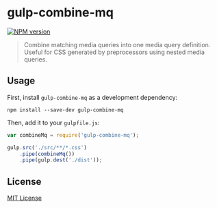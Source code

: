 # gulp-combine-mq
[![NPM version][npm-image]][npm-url]


> Combine matching media queries into one media query definition. Useful for CSS generated by preprocessors using nested media queries.


## Usage
First, install `gulp-combine-mq` as a development dependency:

```shell
npm install --save-dev gulp-combine-mq
```

Then, add it to your `gulpfile.js`:

```js
var combineMq = require('gulp-combine-mq');

gulp.src('./src/**/*.css')
	.pipe(combineMq())
	.pipe(gulp.dest('./dist'));
```


## License
[MIT License](http://building-blocks.mit-license.org)


[npm-url]: https://npmjs.org/package/gulp-combine-mq
[npm-image]: https://badge.fury.io/js/gulp-combine-mq.svg
